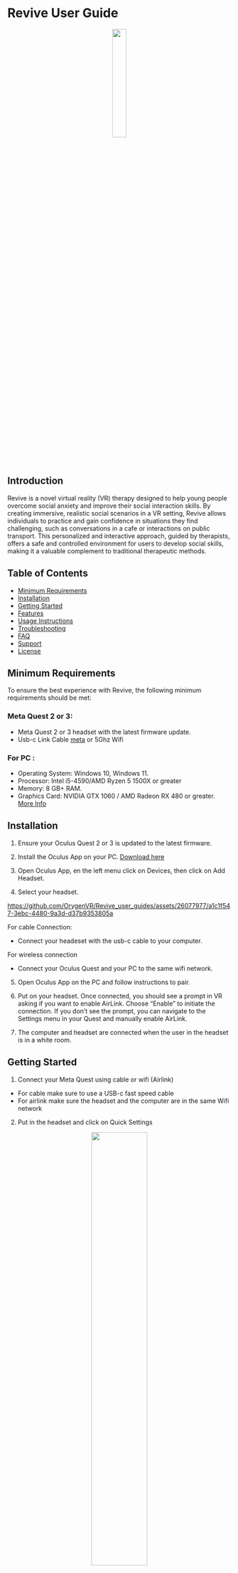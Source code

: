 # Revive User Guide

<p align="center">
  <img src="docs/Images/Logo.png" style="width: 25%;">
</p>


## Introduction
Revive is a novel virtual reality (VR) therapy designed to help young people overcome social anxiety and improve their social interaction skills. By creating immersive, realistic social scenarios in a VR setting, Revive allows individuals to practice and gain confidence in situations they find challenging, such as conversations in a cafe or interactions on public transport. This personalized and interactive approach, guided by therapists, offers a safe and controlled environment for users to develop social skills, making it a valuable complement to traditional therapeutic methods.

## Table of Contents
- [Minimum Requirements](#minimum-requirements)
- [Installation](#installation)
- [Getting Started](#getting-started)
- [Features](#features)
- [Usage Instructions](#usage-instructions)
- [Troubleshooting](#troubleshooting)
- [FAQ](#faq)
- [Support](#support)
- [License](#license)


## Minimum Requirements
To ensure the best experience with Revive, the following minimum requirements should be met:

### Meta Quest 2 or 3:
- Meta Quest 2 or 3 headset with the latest firmware update.
- Usb-c Link Cable [meta](https://www.meta.com/au/quest/accessories/link-cable/) or 5Ghz Wifi 

### For PC :
- Operating System: Windows 10, Windows 11.
- Processor: Intel i5-4590/AMD Ryzen 5 1500X or greater
- Memory: 8 GB+ RAM.
- Graphics Card: NVIDIA GTX 1060 / AMD Radeon RX 480 or greater. [More Info](https://www.meta.com/en-gb/help/quest/articles/headsets-and-accessories/oculus-link/meta-quest-link-compatibility/)
  

## Installation

1. Ensure your Oculus Quest 2 or 3 is updated to the latest firmware.
2. Install the Oculus App on your PC. [Download here](https://www.oculus.com/download_app/?id=1582076955407037)

3. Open Oculus App, en the left menu click on Devices, then click on Add Headset.
4. Select your headset. 



https://github.com/OrygenVR/Revive_user_guides/assets/26077977/a1c1f547-3ebc-4480-9a3d-d37b9353805a



For cable Connection:
- Connect your headeset with the usb-c cable to your computer.

For wireless connection
- Connect your Oculus Quest and your PC to the same wifi network.

5. Open Oculus App on the PC and follow instructions to pair.
6. Put on your headset. Once connected, you should see a prompt in VR asking if you want to enable AirLink. Choose “Enable” to initiate the connection. If you don’t see the prompt, you can navigate to the Settings menu in your Quest and manually enable AirLink.

7. The computer and headset are connected when the user in the headset is in a white room.



## Getting Started


1. Connect your Meta Quest using cable or wifi (Airlink)
  - For cable make sure to use a USB-c fast speed cable
  - For airlink make sure the headset and the computer are in the same Wifi network 

2. Put in the headset and click on Quick Settings

<p align="center">
  <img src="docs/Images/Quick_Settings.png" style="width: 50%;">
</p>

3. Select Quest Link

<p align="center">
  <img src="docs/Images/Quest_link.png" style="width: 50%;">
</p>

4. For Wifi tick on "Use Air Link", for cable tick off.
<p align="center" style="display: flex;justify-content: center; align-items: center;">
<div align="center" >
  <p> Wireless Setup </p>
  <img src="docs/Images/UsingAirlink.jpg" style="width: 50%;">
</div>
<div align="center">
  <p> Cable Setup </p>
  <img src="docs/Images/usingCable.jpg" style="width: 50%;">
</div>
</p>

2. Select computer and click on "Launch"
3. The user in the headset shoudl be in the White space:

<p align="center">
  <img src="docs/Images/WhiteSpace.gif" style="width: 80%;">
</p>


4. In your computer doble click on the Revive Icon to start the program.

<p align="center">
  <img src="docs/Images/IconApp.png" style="width: 10%;">
</p>

## Features
List and describe the key features of the program.
- Feature 1: Select Different Enviroments
- Feature 2: Create Social Interactions
- Feature 3: Control Avatar Emotions and Attention
- Feature 4: Control Avatar Voice


## Usage Instructions
Detailed guidance on how to use the program, ideally with examples.
1. [Step-by-step instruction on how to use a specific feature]
2. [Additional instructions or tips for using the program]
(Note: Provide detailed examples for each key feature.)

## Troubleshooting
Common issues and their solutions.
- Issue: AirLink connection is unstable.
  Solution: Check your Wi-Fi connection and ensure your PC and headset are on the same network.

  [Visit Meta support for Airlink ](https://www.meta.com/en-gb/help/quest/articles/headsets-and-accessories/oculus-link/connect-with-air-link/)
https://www.meta.com/en-gb/help/quest/articles/headsets-and-accessories/oculus-link/air-link-benchmark/
  
  
- Issue: [Another common issue]
  Solution: [Solution]

## FAQ
Answer common questions users might have about the program.
Q1: Do I need an internet connection to use [Your Program Name]?
A1: Yes, an active internet connection is required for using AirLink.

Q2: Can I use [Your Program Name] with other VR headsets?
A2: Currently, [Your Program Name] is only compatible with Oculus Quest 2 and 3.

## Support
Information on how to get further help.
For further assistance, please contact our support team at [support email/contact form] or visit our website [website link].
